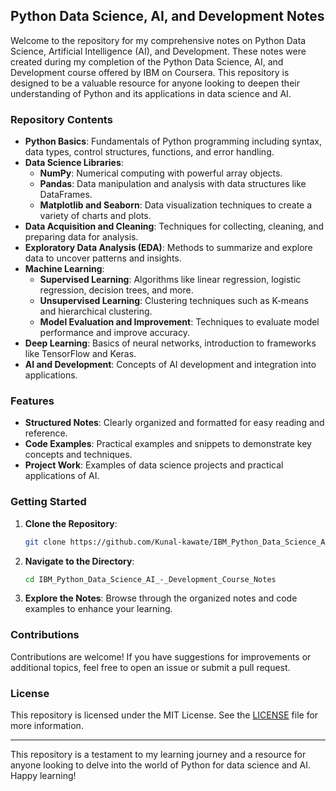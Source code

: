 ## Python Data Science, AI, and Development Notes

Welcome to the repository for my comprehensive notes on Python Data Science, Artificial Intelligence (AI), and Development. These notes were created during my completion of the Python Data Science, AI, and Development course offered by IBM on Coursera. This repository is designed to be a valuable resource for anyone looking to deepen their understanding of Python and its applications in data science and AI.

### Repository Contents

- **Python Basics**: Fundamentals of Python programming including syntax, data types, control structures, functions, and error handling.
- **Data Science Libraries**:
  - **NumPy**: Numerical computing with powerful array objects.
  - **Pandas**: Data manipulation and analysis with data structures like DataFrames.
  - **Matplotlib and Seaborn**: Data visualization techniques to create a variety of charts and plots.
- **Data Acquisition and Cleaning**: Techniques for collecting, cleaning, and preparing data for analysis.
- **Exploratory Data Analysis (EDA)**: Methods to summarize and explore data to uncover patterns and insights.
- **Machine Learning**:
  - **Supervised Learning**: Algorithms like linear regression, logistic regression, decision trees, and more.
  - **Unsupervised Learning**: Clustering techniques such as K-means and hierarchical clustering.
  - **Model Evaluation and Improvement**: Techniques to evaluate model performance and improve accuracy.
- **Deep Learning**: Basics of neural networks, introduction to frameworks like TensorFlow and Keras.
- **AI and Development**: Concepts of AI development and integration into applications.

### Features

- **Structured Notes**: Clearly organized and formatted for easy reading and reference.
- **Code Examples**: Practical examples and snippets to demonstrate key concepts and techniques.
- **Project Work**: Examples of data science projects and practical applications of AI.

### Getting Started

1. **Clone the Repository**:
   ```sh
   git clone https://github.com/Kunal-kawate/IBM_Python_Data_Science_AI_-_Development_Course_Notes.git
   ```
2. **Navigate to the Directory**:
   ```sh
   cd IBM_Python_Data_Science_AI_-_Development_Course_Notes
   ```
3. **Explore the Notes**: Browse through the organized notes and code examples to enhance your learning.

### Contributions

Contributions are welcome! If you have suggestions for improvements or additional topics, feel free to open an issue or submit a pull request.

### License

This repository is licensed under the MIT License. See the [LICENSE](LICENSE) file for more information.

---

This repository is a testament to my learning journey and a resource for anyone looking to delve into the world of Python for data science and AI. Happy learning!
